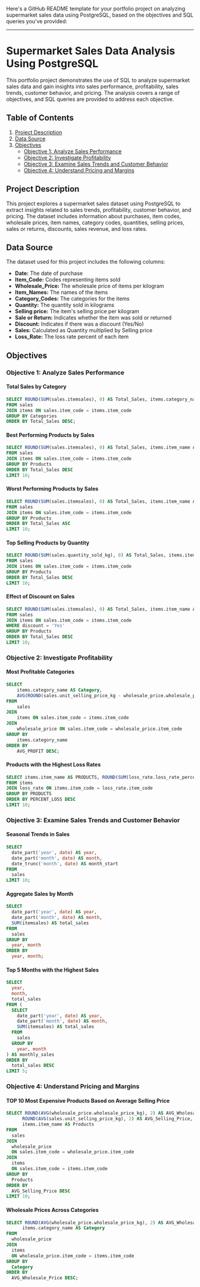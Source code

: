 Here's a GitHub README template for your portfolio project on analyzing supermarket sales data using PostgreSQL, based on the objectives and SQL queries you've provided:

---

# Supermarket Sales Data Analysis Using PostgreSQL

This portfolio project demonstrates the use of SQL to analyze supermarket sales data and gain insights into sales performance, profitability, sales trends, customer behavior, and pricing. The analysis covers a range of objectives, and SQL queries are provided to address each objective.

## Table of Contents

1. [Project Description](#project-description)
2. [Data Source](#data-source)
3. [Objectives](#objectives)
   - [Objective 1: Analyze Sales Performance](#objective-1-analyze-sales-performance)
   - [Objective 2: Investigate Profitability](#objective-2-investigate-profitability)
   - [Objective 3: Examine Sales Trends and Customer Behavior](#objective-3-examine-sales-trends-and-customer-behavior)
   - [Objective 4: Understand Pricing and Margins](#objective-4-understand-pricing-and-margins)

## Project Description

This project explores a supermarket sales dataset using PostgreSQL to extract insights related to sales trends, profitability, customer behavior, and pricing. The dataset includes information about purchases, item codes, wholesale prices, item names, category codes, quantities, selling prices, sales or returns, discounts, sales revenue, and loss rates.

## Data Source

The dataset used for this project includes the following columns:
- **Date:** The date of purchase
- **Item_Code:** Codes representing items sold
- **Wholesale_Price:** The wholesale price of items per kilogram
- **Item_Names:** The names of the items
- **Category_Codes:** The categories for the items
- **Quantity:** The quantity sold in kilograms
- **Selling price:** The item's selling price per kilogram
- **Sale or Return:** Indicates whether the item was sold or returned
- **Discount:** Indicates if there was a discount (Yes/No)
- **Sales:** Calculated as Quantity multiplied by Selling price
- **Loss_Rate:** The loss rate percent of each item

## Objectives

### Objective 1: Analyze Sales Performance

#### Total Sales by Category
```sql
SELECT ROUND(SUM(sales.itemsales), 0) AS Total_Sales, items.category_name AS Categories
FROM sales
JOIN items ON sales.item_code = items.item_code
GROUP BY Categories
ORDER BY Total_Sales DESC;
```

#### Best Performing Products by Sales
```sql
SELECT ROUND(SUM(sales.itemsales), 0) AS Total_Sales, items.item_name AS Products
FROM sales
JOIN items ON sales.item_code = items.item_code
GROUP BY Products
ORDER BY Total_Sales DESC
LIMIT 10;
```

#### Worst Performing Products by Sales
```sql
SELECT ROUND(SUM(sales.itemsales), 0) AS Total_Sales, items.item_name AS Products
FROM sales
JOIN items ON sales.item_code = items.item_code
GROUP BY Products
ORDER BY Total_Sales ASC
LIMIT 10;
```

#### Top Selling Products by Quantity
```sql
SELECT ROUND(SUM(sales.quantity_sold_kg), 0) AS Total_Sales, items.item_name AS Products
FROM sales
JOIN items ON sales.item_code = items.item_code
GROUP BY Products
ORDER BY Total_Sales DESC
LIMIT 10;
```

#### Effect of Discount on Sales
```sql
SELECT ROUND(SUM(sales.itemsales), 0) AS Total_Sales, items.item_name AS Products
FROM sales
JOIN items ON sales.item_code = items.item_code
WHERE discount = 'Yes'
GROUP BY Products
ORDER BY Total_Sales DESC
LIMIT 10;
```

### Objective 2: Investigate Profitability

#### Most Profitable Categories
```sql
SELECT 
    items.category_name AS Category,
    AVG(ROUND(sales.unit_selling_price_kg - wholesale_price.wholesale_price_kg, 0)) AS AVG_PROFIT
FROM 
    sales
JOIN 
    items ON sales.item_code = items.item_code
JOIN 
    wholesale_price ON sales.item_code = wholesale_price.item_code
GROUP BY 
    items.category_name
ORDER BY 
    AVG_PROFIT DESC;
```

#### Products with the Highest Loss Rates
```sql
SELECT items.item_name AS PRODUCTS, ROUND(SUM(loss_rate.loss_rate_percent), 2) AS PERCENT_LOSS
FROM items
JOIN loss_rate ON items.item_code = loss_rate.item_code
GROUP BY PRODUCTS
ORDER BY PERCENT_LOSS DESC
LIMIT 10;
```

### Objective 3: Examine Sales Trends and Customer Behavior

#### Seasonal Trends in Sales
```sql
SELECT
  date_part('year', date) AS year,
  date_part('month', date) AS month,
  date_trunc('month', date) AS month_start
FROM
  sales
LIMIT 10;
```

#### Aggregate Sales by Month
```sql
SELECT
  date_part('year', date) AS year,
  date_part('month', date) AS month,
  SUM(itemsales) AS total_sales
FROM
  sales
GROUP BY
  year, month
ORDER BY
  year, month;
```

#### Top 5 Months with the Highest Sales
```sql
SELECT
  year,
  month,
  total_sales
FROM (
  SELECT
    date_part('year', date) AS year,
    date_part('month', date) AS month,
    SUM(itemsales) AS total_sales
  FROM
    sales
  GROUP BY
    year, month
) AS monthly_sales
ORDER BY
  total_sales DESC
LIMIT 5;
```

### Objective 4: Understand Pricing and Margins

#### TOP 10 Most Expensive Products Based on Average Selling Price
```sql
SELECT ROUND(AVG(wholesale_price.wholesale_price_kg), 2) AS AVG_Wholesale_Price,
      ROUND(AVG(sales.unit_selling_price_kg), 2) AS AVG_Selling_Price,
      items.item_name AS Products
FROM 
  sales
JOIN 
  wholesale_price 
  ON sales.item_code = wholesale_price.item_code
JOIN 
  items 
  ON sales.item_code = items.item_code
GROUP BY 
  Products
ORDER BY 
  AVG_Selling_Price DESC
LIMIT 10;
```

#### Wholesale Prices Across Categories
```sql
SELECT ROUND(AVG(wholesale_price.wholesale_price_kg), 2) AS AVG_Wholesale_Price,
      items.category_name AS Category
FROM 
  wholesale_price
JOIN 
  items 
  ON wholesale_price.item_code = items.item_code
GROUP BY 
  Category
ORDER BY 
  AVG_Wholesale_Price DESC;
```

